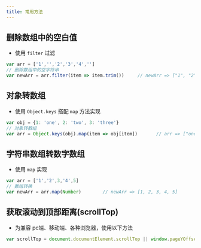 ```yaml
---
title: 常用方法
---
```


## 删除数组中的空白值

- 使用 `filter` 过滤

```js
var arr = ['1','','2','3','4','']
// 删除数组中的空字符串
var newArr = arr.filter(item => item.trim())	 // newArr => ["1", "2", "3", "4"]
```

## 对象转数组

- 使用 `Object.keys` 搭配 `map` 方法实现

```js
var obj = {1: 'one', 2: 'two', 3: 'three'}
// 对象转数组
var arr = Object.keys(obj).map(item => obj[item])		// arr => ["one", "two", "three"]
```

## 字符串数组转数字数组

- 使用 `map` 实现

```js
var arr = ['1','2',3,'4',5]
// 数组转换
var newArr = arr.map(Number)		// newArr => [1, 2, 3, 4, 5]
```

## 获取滚动到顶部距离(scrollTop)

- 为兼容 pc端、移动端、各种浏览器，使用以下方法

```js
var scrollTop = document.documentElement.scrollTop || window.pageYOffset || document.body.scrollTop;
```